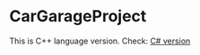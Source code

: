 # CarGarageProject
This is C++ language version. Check: [C# version](https://github.com/DanielPrzewozny/CarProject)
